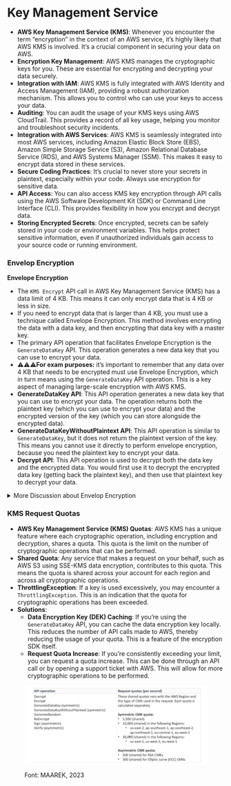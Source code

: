 # Key Management Service

* **AWS Key Management Service (KMS)**: Whenever you encounter the term “encryption” in the context of an AWS service, it’s highly likely that AWS KMS is involved. It’s a crucial component in securing your data on AWS.
* **Encryption Key Management**: AWS KMS manages the cryptographic keys for you. These are essential for encrypting and decrypting your data securely.
* **Integration with IAM**: AWS KMS is fully integrated with AWS Identity and Access Management (IAM), providing a robust authorization mechanism. This allows you to control who can use your keys to access your data.
* **Auditing**: You can audit the usage of your KMS keys using AWS CloudTrail. This provides a record of all key usage, helping you monitor and troubleshoot security incidents.
* **Integration with AWS Services**: AWS KMS is seamlessly integrated into most AWS services, including Amazon Elastic Block Store (EBS), Amazon Simple Storage Service (S3), Amazon Relational Database Service (RDS), and AWS Systems Manager (SSM). This makes it easy to encrypt data stored in these services.
* **Secure Coding Practices**: It’s crucial to never store your secrets in plaintext, especially within your code. Always use encryption for sensitive data.
* **API Access**: You can also access KMS key encryption through API calls using the AWS Software Development Kit (SDK) or Command Line Interface (CLI). This provides flexibility in how you encrypt and decrypt data.
* **Storing Encrypted Secrets**: Once encrypted, secrets can be safely stored in your code or environment variables. This helps protect sensitive information, even if unauthorized individuals gain access to your source code or running environment.

### Envelop Encryption

**Envelope Encryption**

* The `KMS Encrypt` API call in AWS Key Management Service (KMS) has a data limit of 4 KB. This means it can only encrypt data that is 4 KB or less in size.
* If you need to encrypt data that is larger than 4 KB, you must use a technique called Envelope Encryption. This method involves encrypting the data with a data key, and then encrypting that data key with a master key.
* The primary API operation that facilitates Envelope Encryption is the `GenerateDataKey` API. This operation generates a new data key that you can use to encrypt your data.
* :warning::warning::warning:**For exam purposes:** it’s important to remember that any data over 4 KB that needs to be encrypted must use Envelope Encryption, which in turn means using the `GenerateDataKey` API operation. This is a key aspect of managing large-scale encryption with AWS KMS.
* **GenerateDataKey API**: This API operation generates a new data key that you can use to encrypt your data. The operation returns both the plaintext key (which you can use to encrypt your data) and the encrypted version of the key (which you can store alongside the encrypted data).
* **GenerateDataKeyWithoutPlaintext API**: This API operation is similar to `GenerateDataKey`, but it does not return the plaintext version of the key. This means you cannot use it directly to perform envelope encryption, because you need the plaintext key to encrypt your data.
* **Decrypt API**: This API operation is used to decrypt both the data key and the encrypted data. You would first use it to decrypt the encrypted data key (getting back the plaintext key), and then use that plaintext key to decrypt your data.

<details>

<summary>More Discussion about Envelop Encryption</summary>

In plain terms, the statement is referring to AWS Key Management Service (KMS) and the concept of envelope encryption. Here's a simplified explanation:

Envelope encryption is a method of encrypting data where a data encryption key (DEK) is used to encrypt the actual data, and then the DEK itself is encrypted using a separate key called the key encryption key (KEK). This provides an additional layer of security for the DEK.

To perform envelope encryption using AWS KMS, there are specific API calls that need to be used. The statement mentions two specific API calls:

1. GenerateDataKey API: This API call is used to generate a data encryption key (DEK) that will be used to encrypt the data. It returns both the plaintext version of the DEK and an encrypted version of the DEK (encrypted using a key encryption key). This API call is used when you want to generate a DEK and have access to both the plaintext and encrypted versions.
2. GenerateDataKeyWithoutPlaintext API: This API call is similar to the GenerateDataKey API, but it only returns the encrypted version of the DEK. It does not provide the plaintext version of the DEK. This API call is used when you want to generate a DEK but do not need access to the plaintext version.

When it comes to decrypting data that has been encrypted with envelope encryption, the statement mentions using the "decrypt" API. The decrypt API call is used to decrypt the encrypted DEK using the appropriate key encryption key, allowing access to the plaintext DEK. Once the DEK is decrypted, it can be used to decrypt the actual data.

In order to perform envelope encryption with AWS KMS, you need to use the "GenerateDataKey" API to generate a data encryption key (DEK), and if you need access to the plaintext DEK, use the "GenerateDataKey" API. To decrypt the data, use the "decrypt" API to decrypt the encrypted DEK, which will give you access to the plaintext DEK for decrypting the actual data.

</details>

### KMS Request Quotas

* **AWS Key Management Service (KMS) Quotas**: AWS KMS has a unique feature where each cryptographic operation, including encryption and decryption, shares a quota. This quota is the limit on the number of cryptographic operations that can be performed.
* **Shared Quota**: Any service that makes a request on your behalf, such as AWS S3 using SSE-KMS data encryption, contributes to this quota. This means the quota is shared across your account for each region and across all cryptographic operations.
* **ThrottlingException**: If a key is used excessively, you may encounter a `ThrottlingException`. This is an indication that the quota for cryptographic operations has been exceeded.
* **Solutions**:
  * **Data Encryption Key (DEK) Caching**: If you’re using the `GenerateDataKey` API, you can cache the data encryption key locally. This reduces the number of API calls made to AWS, thereby reducing the usage of your quota. This is a feature of the encryption SDK itself.
  * **Request Quota Increase**: If you’re consistently exceeding your limit, you can request a quota increase. This can be done through an API call or by opening a support ticket with AWS. This will allow for more cryptographic operations to be performed.

<figure><img src="../../.gitbook/assets/image (8).png" alt=""><figcaption><p>Font: MAAREK, 2023</p></figcaption></figure>
